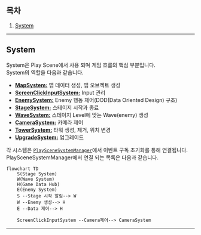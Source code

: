 ## 목차 
1. [System](#system)

--- 
## System
System은 Play Scene에서 사용 되며 게임 흐름의 핵심 부분입니다. </br>
System의 역할을 다음과 같습니다.</br>
- [**MapSystem:**](../GamePlay/System/MapSystem.cs) 맵 데이터 생성, 맵 오브젝트 생성
- [**ScreenClickInputSystem:**](../GamePlay/System/ScreenClickInputSystem.cs) Input 관리
- [**EnemySystem:**](../GamePlay/System/EnemySystem.cs) Enemy 행동 제어(DOD(Data Oriented Design) 구조)
- [**StageSystem:**](../GamePlay/System/StageSystem.cs) 스테이지 시작과 종료
- [**WaveSystem:**](../GamePlay/System/WaveSystem.cs) 스테이지 Level에 맞는 Wave(enemy) 생성
- [**CameraSystem:**](../GamePlay/System/CameraSystem.cs) 카메라 제어
- [**TowerSystem:**](../GamePlay/System/TowerSystem.cs) 타워 생성, 제거, 위치 변경
- [**UpgradeSystem:**](../GamePlay/System/UpgradeSystem.cs) 업그레이드

각 시스템은 [`PlaySceneSystemManager`](../GamePlay/PlaySceneSystemManager.cs)에서 이벤트 구독 초기화를 통해 연결됩니다.</br>
PlaySceneSystemManager에서 연결 되는 목록은 다음과 같습니다. 
```mermaid
flowchart TD
    S(Stage System)
    W(Wave System)
    H(Game Data Hub)
    E(Enemy System)
    S --Stage 시작 알림--> W 
    W --Enemy 생성--> H
    E --Data 제어--> H

    ScreenClickInputSystem --Camera제어--> CameraSystem
```

---
